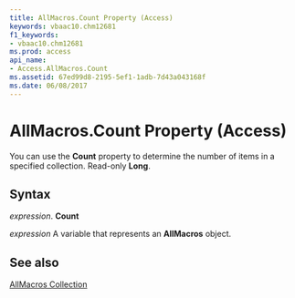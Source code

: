```yaml
---
title: AllMacros.Count Property (Access)
keywords: vbaac10.chm12681
f1_keywords:
- vbaac10.chm12681
ms.prod: access
api_name:
- Access.AllMacros.Count
ms.assetid: 67ed99d8-2195-5ef1-1adb-7d43a043168f
ms.date: 06/08/2017
---
```



# AllMacros.Count Property (Access)

You can use the  **Count** property to determine the number of items in a specified collection. Read-only **Long**.


## Syntax

 _expression_. **Count**

 _expression_ A variable that represents an **AllMacros** object.


## See also


[AllMacros Collection](Access.allmacros.md)

